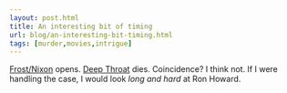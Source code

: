 ```yaml
---
layout: post.html
title: An interesting bit of timing
url: blog/an-interesting-bit-timing.html
tags: [murder,movies,intrigue]
---
```

[Frost/Nixon](http://www.frostnixon.net/) opens. [Deep Throat](http://en.wikipedia.org/wiki/W._Mark_Felt) dies. Coincidence? I think not. If I were handling the case, I would look _long and hard_ at Ron Howard.
